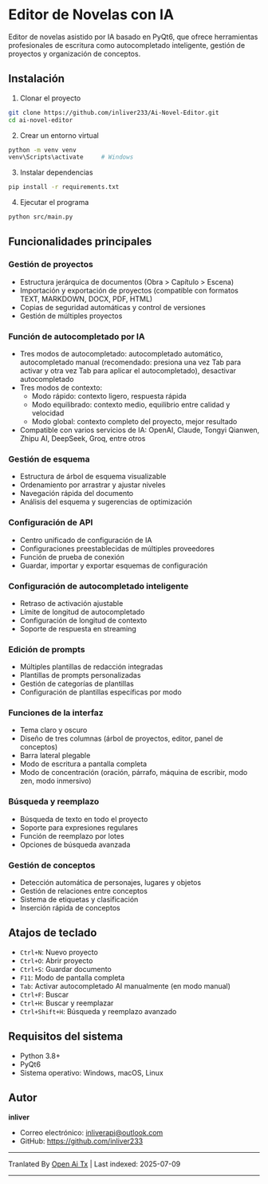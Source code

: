 # Editor de Novelas con IA

Editor de novelas asistido por IA basado en PyQt6, que ofrece herramientas profesionales de escritura como autocompletado inteligente, gestión de proyectos y organización de conceptos.

## Instalación

1. Clonar el proyecto
```bash
git clone https://github.com/inliver233/Ai-Novel-Editor.git
cd ai-novel-editor
```

2. Crear un entorno virtual
```bash
python -m venv venv
venv\Scripts\activate     # Windows
```

3. Instalar dependencias
```bash
pip install -r requirements.txt
```
4. Ejecutar el programa
```bash
python src/main.py
```

## Funcionalidades principales

### Gestión de proyectos
- Estructura jerárquica de documentos (Obra > Capítulo > Escena)
- Importación y exportación de proyectos (compatible con formatos TEXT, MARKDOWN, DOCX, PDF, HTML)
- Copias de seguridad automáticas y control de versiones
- Gestión de múltiples proyectos

### Función de autocompletado por IA
- Tres modos de autocompletado: autocompletado automático, autocompletado manual (recomendado: presiona una vez Tab para activar y otra vez Tab para aplicar el autocompletado), desactivar autocompletado
- Tres modos de contexto:
  - Modo rápido: contexto ligero, respuesta rápida
  - Modo equilibrado: contexto medio, equilibrio entre calidad y velocidad
  - Modo global: contexto completo del proyecto, mejor resultado
- Compatible con varios servicios de IA: OpenAI, Claude, Tongyi Qianwen, Zhipu AI, DeepSeek, Groq, entre otros
### Gestión de esquema
- Estructura de árbol de esquema visualizable
- Ordenamiento por arrastrar y ajustar niveles
- Navegación rápida del documento
- Análisis del esquema y sugerencias de optimización

### Configuración de API
- Centro unificado de configuración de IA
- Configuraciones preestablecidas de múltiples proveedores
- Función de prueba de conexión
- Guardar, importar y exportar esquemas de configuración

### Configuración de autocompletado inteligente
- Retraso de activación ajustable
- Límite de longitud de autocompletado
- Configuración de longitud de contexto
- Soporte de respuesta en streaming

### Edición de prompts
- Múltiples plantillas de redacción integradas
- Plantillas de prompts personalizadas
- Gestión de categorías de plantillas
- Configuración de plantillas específicas por modo
### Funciones de la interfaz
- Tema claro y oscuro
- Diseño de tres columnas (árbol de proyectos, editor, panel de conceptos)
- Barra lateral plegable
- Modo de escritura a pantalla completa
- Modo de concentración (oración, párrafo, máquina de escribir, modo zen, modo inmersivo)

### Búsqueda y reemplazo
- Búsqueda de texto en todo el proyecto
- Soporte para expresiones regulares
- Función de reemplazo por lotes
- Opciones de búsqueda avanzada

### Gestión de conceptos
- Detección automática de personajes, lugares y objetos
- Gestión de relaciones entre conceptos
- Sistema de etiquetas y clasificación
- Inserción rápida de conceptos

## Atajos de teclado
- `Ctrl+N`: Nuevo proyecto
- `Ctrl+O`: Abrir proyecto
- `Ctrl+S`: Guardar documento
- `F11`: Modo de pantalla completa
- `Tab`: Activar autocompletado AI manualmente (en modo manual)
- `Ctrl+F`: Buscar
- `Ctrl+H`: Buscar y reemplazar
- `Ctrl+Shift+H`: Búsqueda y reemplazo avanzado


## Requisitos del sistema

- Python 3.8+
- PyQt6
- Sistema operativo: Windows, macOS, Linux

## Autor

**inliver**
- Correo electrónico: inliverapi@outlook.com  
- GitHub: https://github.com/inliver233

---

Tranlated By [Open Ai Tx](https://github.com/OpenAiTx/OpenAiTx) | Last indexed: 2025-07-09

---
